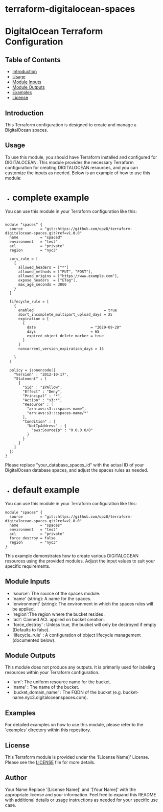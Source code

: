 # terraform-digitalocean-spaces
# DigitalOcean Terraform Configuration

## Table of Contents

- [Introduction](#introduction)
- [Usage](#usage)
- [Module Inputs](#module-inputs)
- [Module Outputs](#module-outputs)
- [Examples](#examples)
- [License](#license)

## Introduction
This Terraform configuration is designed to create and manage a DigitalOcean spaces.

## Usage
To use this module, you should have Terraform installed and configured for DIGITALOCEAN. This module provides the necessary Terraform configuration for creating DIGITALOCEAN resources, and you can customize the inputs as needed. Below is an example of how to use this module:


- # complete example
You can use this module in your Terraform configuration like this:
```hcl

module "spaces" {
  source        = "git::https://github.com/opz0/terraform-digitalocean-spaces.git?ref=v1.0.0"
  name          = "spaced"
  environment   = "test"
  acl           = "private"
  region        = "nyc3"

  cors_rule = [
    {
      allowed_headers = ["*"]
      allowed_methods = ["PUT", "POST"],
      allowed_origins = ["https://www.example.com"],
      expose_headers  = ["ETag"],
      max_age_seconds = 3000
    }
  ]

  lifecycle_rule = [
    {
      enabled                                = true
      abort_incomplete_multipart_upload_days = 25
      expiration = [
        {
          date                         = "2029-09-28"
          days                         = 65
          expired_object_delete_marker = true
        }
      ]
      noncurrent_version_expiration_days = 15

    }
  ]

  policy = jsonencode({
    "Version" : "2012-10-17",
    "Statement" : [
      {
        "Sid" : "IPAllow",
        "Effect" : "Deny",
        "Principal" : "*",
        "Action" : "s3:*",
        "Resource" : [
          "arn:aws:s3:::spaces-name",
          "arn:aws:s3:::spaces-name/*"
        ],
        "Condition" : {
          "NotIpAddress" : {
            "aws:SourceIp" : "0.0.0.0/0"
          }
        }
      }
    ]
  })
}
```
Please replace "your_database_spaces_id" with the actual ID of your DigitalOcean database spaces, and adjust the spaces rules as needed.


- # default example
You can use this module in your Terraform configuration like this:
```hcl
module "spaces" {
  source        = "git::https://github.com/opz0/terraform-digitalocean-spaces.git?ref=v1.0.0"
  name          = "spaces"
  environment   = "test"
  acl           = "private"
  force_destroy = false
  region        = "nyc3"
}
```
This example demonstrates how to create various DIGITALOCEAN resources using the provided modules. Adjust the input values to suit your specific requirements.


## Module Inputs

- 'source': The source of the spaces module.
- 'name' (string): A name for the spaces.
- 'environment' (string): The environment in which the spaces rules will be applied.
- 'region':The region where the bucket resides .
- 'acl': Canned ACL applied on bucket creation.
- 'force_destroy' : Unless true, the bucket will only be destroyed if empty (Defaults to false).
- 'lifecycle_rule' :  A configuration of object lifecycle management (documented below).

## Module Outputs

This module does not produce any outputs. It is primarily used for labeling resources within your Terraform configuration.

- 'urn':  The uniform resource name for the bucket.
- 'name' : The name of the bucket.
- 'bucket_domain_name' : The FQDN of the bucket (e.g. bucket-name.nyc3.digitaloceanspaces.com).

## Examples
For detailed examples on how to use this module, please refer to the 'examples' directory within this repository.

## License
This Terraform module is provided under the '[License Name]' License. Please see the [LICENSE](https://github.com/opz0/terraform-digitalocean-spaces/blob/readme/LICENSE) file for more details.

## Author
Your Name
Replace '[License Name]' and '[Your Name]' with the appropriate license and your information. Feel free to expand this README with additional details or usage instructions as needed for your specific use case.